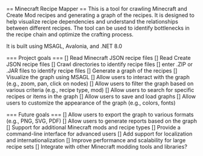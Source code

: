 == Minecraft Recipe Mapper ==
This is a tool for crawling Minecraft and Create Mod recipes and generating a graph of the recipes. It is designed to help visualize recipe dependencies and understand the relationships between different recipes. The tool can be used to identify bottlenecks in the recipe chain and optimize the crafting process.

It is built using MSAGL, Avalonia, and .NET 8.0

=== Project goals ===
[] Read Minecraft JSON recipe files
[] Read Create JSON recipe files
[] Crawl directories to identify recipe files
[] enter .ZIP or .JAR files to identify recipe files
[] Generate a graph of the recipes
[] Visualize the graph using MSAGL
[] Allow users to interact with the graph (e.g., zoom, pan, click on nodes)
[] Allow users to filter the graph based on various criteria (e.g., recipe type, mod)
[] Allow users to search for specific recipes or items in the graph
[] Allow users to save and load graphs
[] Allow users to customize the appearance of the graph (e.g., colors, fonts)

=== Future goals ===
[] Allow users to export the graph to various formats (e.g., PNG, SVG, PDF)
[] Allow users to generate reports based on the graph
[] Support for additional Minecraft mods and recipe types
[] Provide a command-line interface for advanced users
[] Add support for localization and internationalization
[] Improve performance and scalability for large recipe sets
[] Integrate with other Minecraft modding tools and libraries?